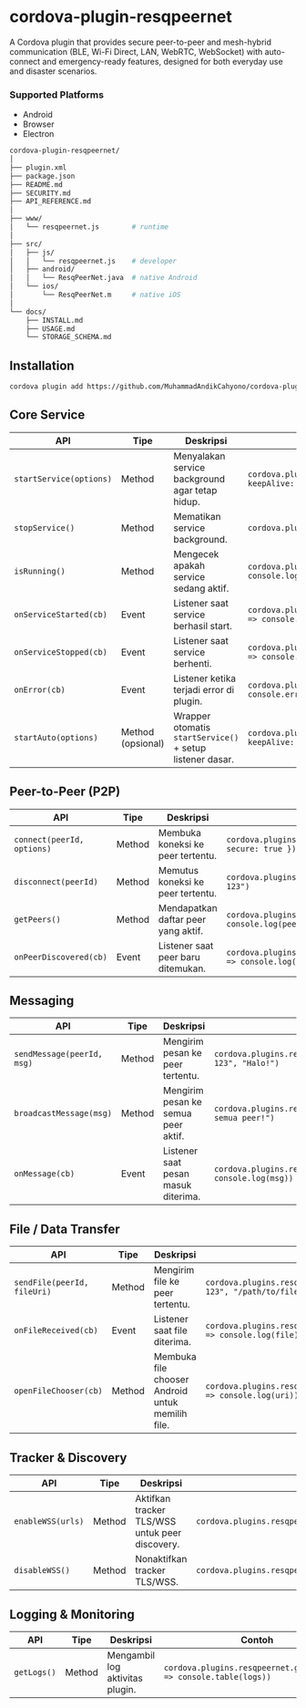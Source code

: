 # cordova-plugin-resqpeernet
A Cordova plugin that provides secure peer-to-peer and mesh-hybrid communication (BLE, Wi-Fi Direct, LAN, WebRTC, WebSocket) with auto-connect and emergency-ready features, designed for both everyday use and disaster scenarios.

### Supported Platforms

- Android
- Browser
- Electron

```bash
cordova-plugin-resqpeernet/
│
├── plugin.xml
├── package.json
├── README.md
├── SECURITY.md
├── API_REFERENCE.md
│
├── www/
│   └── resqpeernet.js        # runtime
│
├── src/
│   ├── js/
│   │   └── resqpeernet.js    # developer
│   ├── android/
│   │   └── ResqPeerNet.java  # native Android
│   └── ios/
│       └── ResqPeerNet.m     # native iOS
│
└── docs/
    ├── INSTALL.md
    ├── USAGE.md
    └── STORAGE_SCHEMA.md

```

## Installation

```bash
cordova plugin add https://github.com/MuhammadAndikCahyono/cordova-plugin-resqpeernet
```
## Core Service

| API                     | Tipe              | Deskripsi                                                 | Contoh                                                                          |
| ----------------------- | ----------------- | --------------------------------------------------------- | ------------------------------------------------------------------------------- |
| `startService(options)` | Method            | Menyalakan service background agar tetap hidup.           | `cordova.plugins.resqpeernet.startService({ keepAlive: true })`                       |
| `stopService()`         | Method            | Mematikan service background.                             | `cordova.plugins.resqpeernet.stopService()`                                           |
| `isRunning()`           | Method            | Mengecek apakah service sedang aktif.                     | `cordova.plugins.resqpeernet.isRunning(status => console.log(status))`                |
| `onServiceStarted(cb)`  | Event             | Listener saat service berhasil start.                     | `cordova.plugins.resqpeernet.onServiceStarted(() => console.log("Service aktif"))`    |
| `onServiceStopped(cb)`  | Event             | Listener saat service berhenti.                           | `cordova.plugins.resqpeernet.onServiceStopped(() => console.log("Service berhenti"))` |
| `onError(cb)`           | Event             | Listener ketika terjadi error di plugin.                  | `cordova.plugins.resqpeernet.onError(err => console.error(err))`                      |
| `startAuto(options)`    | Method (opsional) | Wrapper otomatis `startService()` + setup listener dasar. | `cordova.plugins.resqpeernet.startAuto({ keepAlive: true })`                          |


## Peer-to-Peer (P2P)

| API                        | Tipe   | Deskripsi                           | Contoh                                                              |
| -------------------------- | ------ | ----------------------------------- | ------------------------------------------------------------------- |
| `connect(peerId, options)` | Method | Membuka koneksi ke peer tertentu.   | `cordova.plugins.resqpeernet.connect("peer-123", { secure: true })`       |
| `disconnect(peerId)`       | Method | Memutus koneksi ke peer tertentu.   | `cordova.plugins.resqpeernet.disconnect("peer-123")`                      |
| `getPeers()`               | Method | Mendapatkan daftar peer yang aktif. | `cordova.plugins.resqpeernet.getPeers(peers => console.log(peers))`       |
| `onPeerDiscovered(cb)`     | Event  | Listener saat peer baru ditemukan.  | `cordova.plugins.resqpeernet.onPeerDiscovered(peer => console.log(peer))` |

## Messaging

| API                        | Tipe   | Deskripsi                           | Contoh                                                       |
| -------------------------- | ------ | ----------------------------------- | ------------------------------------------------------------ |
| `sendMessage(peerId, msg)` | Method | Mengirim pesan ke peer tertentu.    | `cordova.plugins.resqpeernet.sendMessage("peer-123", "Halo!")`     |
| `broadcastMessage(msg)`    | Method | Mengirim pesan ke semua peer aktif. | `cordova.plugins.resqpeernet.broadcastMessage("Halo semua peer!")` |
| `onMessage(cb)`            | Event  | Listener saat pesan masuk diterima. | `cordova.plugins.resqpeernet.onMessage(msg => console.log(msg))`   |

## File / Data Transfer

| API                         | Tipe   | Deskripsi                                        | Contoh                                                            |
| --------------------------- | ------ | ------------------------------------------------ | ----------------------------------------------------------------- |
| `sendFile(peerId, fileUri)` | Method | Mengirim file ke peer tertentu.                  | `cordova.plugins.resqpeernet.sendFile("peer-123", "/path/to/file")`     |
| `onFileReceived(cb)`        | Event  | Listener saat file diterima.                     | `cordova.plugins.resqpeernet.onFileReceived(file => console.log(file))` |
| `openFileChooser(cb)`       | Method | Membuka file chooser Android untuk memilih file. | `cordova.plugins.resqpeernet.openFileChooser(uri => console.log(uri))`  |

## Tracker & Discovery

| API               | Tipe   | Deskripsi                                      | Contoh                                                           |
| ----------------- | ------ | ---------------------------------------------- | ---------------------------------------------------------------- |
| `enableWSS(urls)` | Method | Aktifkan tracker TLS/WSS untuk peer discovery. | `cordova.plugins.resqpeernet.enableWSS(["wss://tracker.example.com"])` |
| `disableWSS()`    | Method | Nonaktifkan tracker TLS/WSS.                   | `cordova.plugins.resqpeernet.disableWSS()`                             |

## Logging & Monitoring

| API         | Tipe   | Deskripsi                       | Contoh                                                       |
| ----------- | ------ | ------------------------------- | ------------------------------------------------------------ |
| `getLogs()` | Method | Mengambil log aktivitas plugin. | `cordova.plugins.resqpeernet.getLogs(logs => console.table(logs))` |
